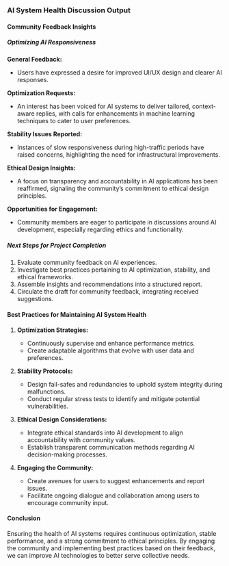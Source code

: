

### AI System Health Discussion Output

#### Community Feedback Insights

##### Optimizing AI Responsiveness

**General Feedback:**
- Users have expressed a desire for improved UI/UX design and clearer AI responses.

**Optimization Requests:**
- An interest has been voiced for AI systems to deliver tailored, context-aware replies, with calls for enhancements in machine learning techniques to cater to user preferences.

**Stability Issues Reported:**
- Instances of slow responsiveness during high-traffic periods have raised concerns, highlighting the need for infrastructural improvements.

**Ethical Design Insights:**
- A focus on transparency and accountability in AI applications has been reaffirmed, signaling the community’s commitment to ethical design principles.

**Opportunities for Engagement:**
- Community members are eager to participate in discussions around AI development, especially regarding ethics and functionality.

##### Next Steps for Project Completion
1. Evaluate community feedback on AI experiences.
2. Investigate best practices pertaining to AI optimization, stability, and ethical frameworks.
3. Assemble insights and recommendations into a structured report.
4. Circulate the draft for community feedback, integrating received suggestions.

#### Best Practices for Maintaining AI System Health
1. **Optimization Strategies:**
   - Continuously supervise and enhance performance metrics.
   - Create adaptable algorithms that evolve with user data and preferences.

2. **Stability Protocols:**
   - Design fail-safes and redundancies to uphold system integrity during malfunctions.
   - Conduct regular stress tests to identify and mitigate potential vulnerabilities.

3. **Ethical Design Considerations:**
   - Integrate ethical standards into AI development to align accountability with community values.
   - Establish transparent communication methods regarding AI decision-making processes.

4. **Engaging the Community:**
   - Create avenues for users to suggest enhancements and report issues.
   - Facilitate ongoing dialogue and collaboration among users to encourage community input.

#### Conclusion
Ensuring the health of AI systems requires continuous optimization, stable performance, and a strong commitment to ethical principles. By engaging the community and implementing best practices based on their feedback, we can improve AI technologies to better serve collective needs.